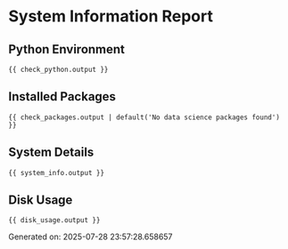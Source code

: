 # System Information Report

## Python Environment
```
{{ check_python.output }}
```

## Installed Packages
```
{{ check_packages.output | default('No data science packages found') }}
```

## System Details
```
{{ system_info.output }}
```

## Disk Usage
```
{{ disk_usage.output }}
```

Generated on: 2025-07-28 23:57:28.658657

